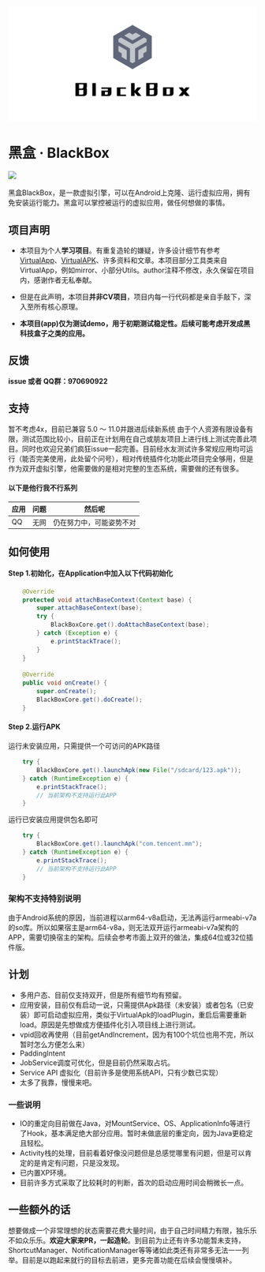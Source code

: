 ![xx](banner.png)
# 黑盒 · BlackBox

![](https://img.shields.io/badge/language-java-brightgreen.svg)

黑盒BlackBox，是一款虚拟引擎，可以在Android上克隆、运行虚拟应用，拥有免安装运行能力。黑盒可以掌控被运行的虚拟应用，做任何想做的事情。

## 项目声明
- 本项目为个人**学习项目**。有重复造轮的嫌疑，许多设计细节有参考[VirtualApp](https://github.com/asLody/VirtualApp)、[VirtualAPK](https://github.com/didi/VirtualAPK)、许多资料和文章。本项目部分工具类来自VirtualApp，例如mirror、小部分Utils。author注释不修改，永久保留在项目内，感谢作者无私奉献。

- 但是在此声明，本项目**并非CV项目**，项目内每一行代码都是亲自手敲下，深入至所有核心原理。

- **本项目(app)仅为测试demo，用于初期测试稳定性。后续可能考虑开发成黑科技盒子之类的应用。**
## 反馈
**issue 或者 QQ群：970690922**

## 支持
暂不考虑4x，目前已兼容 5.0 ～ 11.0并跟进后续新系统 由于个人资源有限设备有限，测试范围比较小，目前正在计划用在自己或朋友项目上进行线上测试完善此项目。同时也欢迎兄弟们疯狂issue一起完善。目前经水友测试许多常规应用均可运行（能否完美使用，此处留个问号），相对传统插件化功能此项目完全够用，但是作为双开虚拟引擎，他需要做的是相对完整的生态系统，需要做的还有很多。

#### 以下是他行我不行系列
应用 | 问题 | 然后呢
---|---|---
QQ | 无网 | 仍在努力中，可能姿势不对

## 如何使用
#### Step 1.初始化，在Application中加入以下代码初始化

```java
    @Override
    protected void attachBaseContext(Context base) {
        super.attachBaseContext(base);
        try {
            BlackBoxCore.get().doAttachBaseContext(base);
        } catch (Exception e) {
            e.printStackTrace();
        }
    }

    @Override
    public void onCreate() {
        super.onCreate();
        BlackBoxCore.get().doCreate();
    }
```

#### Step 2.运行APK
运行未安装应用，只需提供一个可访问的APK路径
```java
    try {
        BlackBoxCore.get().launchApk(new File("/sdcard/123.apk"));
    } catch (RuntimeException e) {
        e.printStackTrace();
        // 当前架构不支持运行此APP
    }
```

运行已安装应用提供包名即可
```java
    try {
        BlackBoxCore.get().launchApk("com.tencent.mm");
    } catch (RuntimeException e) {
        e.printStackTrace();
        // 当前架构不支持运行此APP
    }
```

### 架构不支持特别说明
由于Android系统的原因，当前进程以arm64-v8a启动，无法再运行armeabi-v7a的so库。所以如果宿主是arm64-v8a，则无法双开运行armeabi-v7a架构的APP，需要切换宿主的架构。后续会参考市面上双开的做法，集成64位或32位插件版。

## 计划
 - 多用户态、目前仅支持双开，但是所有细节均有预留。
 - 应用安装，目前仅有启动一说，只需提供Apk路径（未安装）或者包名（已安装）即可启动虚拟应用，类似于VirtualApk的loadPlugin，重启后需要重新load。原因是先想做成方便插件化引入项目线上进行测试。
 - vpid回收再使用（目前getAndIncrement，因为有100个坑位也用不完，所以暂时怎么方便怎么来）
 - PaddingIntent
 - JobService调度可优化，但是目前仍然采取占坑。
 - Service API 虚拟化（目前许多是使用系统API，只有少数已实现）
 - 太多了我靠，慢慢来吧。
 

### 一些说明
 - IO的重定向目前做在Java，对MountService、OS、ApplicationInfo等进行了Hook，基本满足绝大部分应用。暂时未做底层的重定向，因为Java更稳定且轻松。
 - Activity栈的处理，目前看着好像没问题但是总感觉哪里有问题，但是可以肯定的是肯定有问题，只是没发现。
 - 已内置XP环境。
 - 目前许多方式采取了比较耗时的判断，首次的启动应用时间会稍微长一点。

## 一些额外的话
想要做成一个非常理想的状态需要花费大量时间，由于自己时间精力有限，独乐乐不如众乐乐。**欢迎大家来PR，一起造轮**。到目前为止还有许多功能暂未支持，ShortcutManager、NotificationManager等等诸如此类还有非常多无法一一列举。目前是以跑起来就行的目标去前进，更多完善功能在后续会慢慢填补。

